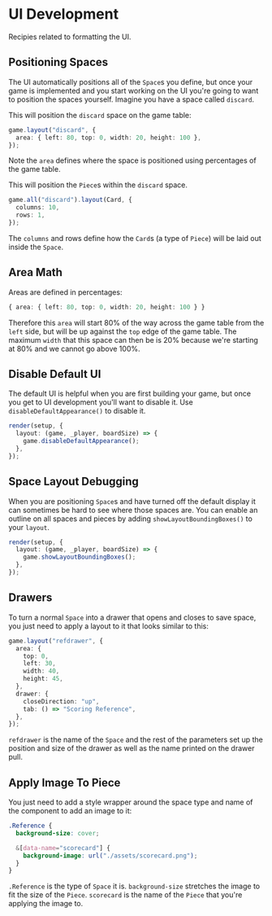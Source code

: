 # UI Development

Recipies related to formatting the UI.

## Positioning Spaces

The UI automatically positions all of the `Space`s you define, but once your game is implemented and you start working on the UI you're going to want to position the spaces yourself. Imagine you have a space called `discard`.

This will position the `discard` space on the game table:

```ts
game.layout("discard", {
  area: { left: 80, top: 0, width: 20, height: 100 },
});
```

Note the `area` defines where the space is positioned using percentages of the game table.

This will position the `Piece`s within the `discard` space.

```ts
game.all("discard").layout(Card, {
  columns: 10,
  rows: 1,
});
```

The `columns` and rows define how the `Card`s (a type of `Piece`) will be laid out inside the `Space`.

## Area Math

Areas are defined in percentages:

```ts
{ area: { left: 80, top: 0, width: 20, height: 100 } }
```

Therefore this `area` will start 80% of the way across the game table from the `left` side, but will be up against the `top` edge of the game table. The maximum `width` that this space can then be is 20% because we're starting at 80% and we cannot go above 100%.

## Disable Default UI

The default UI is helpful when you are first building your game, but once you get to UI development you'll want to disable it. Use `disableDefaultAppearance()` to disable it.

```ts
render(setup, {
  layout: (game, _player, boardSize) => {
    game.disableDefaultAppearance();
  },
});
```

## Space Layout Debugging

When you are positioning `Space`s and have turned off the default display it can sometimes be hard to see where those spaces are. You can enable an outline on all spaces and pieces by adding `showLayoutBoundingBoxes()` to your `layout`.

```ts
render(setup, {
  layout: (game, _player, boardSize) => {
    game.showLayoutBoundingBoxes();
  },
});
```

## Drawers

To turn a normal `Space` into a drawer that opens and closes to save space, you just need to apply a layout to it that looks similar to this:

```ts
game.layout("refdrawer", {
  area: {
    top: 0,
    left: 30,
    width: 40,
    height: 45,
  },
  drawer: {
    closeDirection: "up",
    tab: () => "Scoring Reference",
  },
});
```

`refdrawer` is the name of the `Space` and the rest of the parameters set up the position and size of the drawer as well as the name printed on the drawer pull.

## Apply Image To Piece

You just need to add a style wrapper around the space type and name of the component to add an image to it:

```css
.Reference {
  background-size: cover;

  &[data-name="scorecard"] {
    background-image: url("./assets/scorecard.png");
  }
}
```

`.Reference` is the type of `Space` it is. `background-size` stretches the image to fit the size of the `Piece`. `scorecard` is the name of the `Piece` that you're applying the image to.

